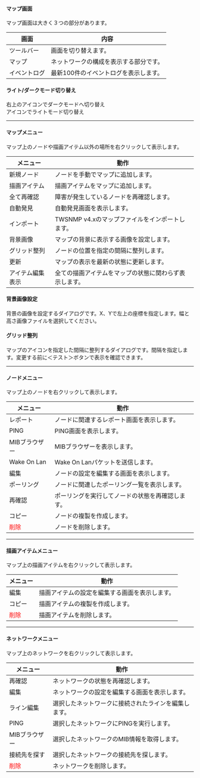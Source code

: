 #### マップ画面

<div class="text-xl">
マップ画面は大きく３つの部分があります。
</div>

<div class="text-lg mb-4">

|画面|内容|
|----|----|
|ツールバー|画面を切り替えます。|
|マップ|ネットワークの構成を表示する部分です。|
|イベントログ|最新100件のイベントログを表示します。|

</div>

####  ライト/ダークモード切り替え

<div class="text-xl">

右上の<span class="mdi mdi-moon-waxing-crescent"></span>アイコンでダークモードへ切り替え<br/>
<span class="mdi mdi-weather-sunny"></span>アイコンでライトモード切り替え

</div>


---
#### マップメニュー

<div class="text-xl mb-2">
マップ上のノードや描画アイテム以外の場所を右クリックして表示します。
</div>

<div class="text-lg">

|メニュー|動作|
|----|----|
|新規ノード|ノードを手動でマップに追加します。|
|描画アイテム|描画アイテムをマップに追加します。|
|全て再確認|障害が発生しているノードを再確認します。|
|自動発見|自動発見画面を表示します。|
|インポート|TWSNMP v4.xのマップファイルをインポートします。|
|背景画像|マップの背景に表示する画像を設定します。|
|グリッド整列|ノードの位置を指定の間隔に整列します。|
|更新|マップの表示を最新の状態に更新します。|
|アイテム編集表示|全ての描画アイテムをマップの状態に関わらず表示します。|

</div>

>>>
#### 背景画像設定
<div class="text-xl mb-4">
背景の画像を設定するダイアログです。X、Yで左上の座標を指定します。幅と高さ画像ファイルを選択してください。
</div>

#### グリッド整列
<div class="text-xl">
マップのアイコンを指定した間隔に整列するダイアログです。間隔を指定します。変更する前に＜テスト＞ボタンで表示を確認できます。

</div>


---
#### ノードメニュー

<div class="text-xl">
マップ上のノードを右クリックして表示します。
</div>

<div class="text-lg">

|メニュー|動作|
|----|----|
|レポート|ノードに関連するレポート画面を表示します。|
|PING|PING画面を表示します。|
|MIBブラウザー|MIBブラウザーを表示します。|
|Wake On Lan|Wake On Lanパケットを送信します。|
|編集|ノードの設定を編集する画面を表示します。|
|ポーリング|ノードに関連したポーリング一覧を表示します。|
|再確認|ポーリングを実行してノードの状態を再確認します。|
|コピー|ノードの複製を作成します。|
|<span style="color: red;">削除</span>|ノードを削除します。|

</div>

---
#### 描画アイテムメニュー

<div class="text-xl mb-2">
マップ上の描画アイテムを右クリックして表示します。
</div>

<div class="text-lg">

|メニュー|動作|
|----|----|
|編集|描画アイテムの設定を編集する画面を表示します。|
|コピー|描画アイテムの複製を作成します。|
|<span style="color: red;">削除</span>|描画アイテムを削除します。|

</div>

---
#### ネットワークメニュー

<div class="text-xl mb-2">
マップ上のネットワークを右クリックして表示します。
</div>

<div class="text-lg">

|メニュー|動作|
|----|----|
|再確認|ネットワークの状態を再確認します。|
|編集|ネットワークの設定を編集する画面を表示します。|
|ライン編集|選択したネットワークに接続されたラインを編集します。|
|PING|選択したネットワークにPINGを実行します。|
|MIBブラウザー|選択したネットワークのMIB情報を取得します。|
|接続先を探す|選択したネットワークの接続先を探します。|
|<span style="color: red;">削除</span>|ネットワークを削除します。|

</div>


